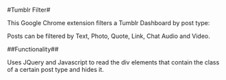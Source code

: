 #Tumblr Filter#

This Google Chrome extension filters a Tumblr Dashboard by post type:

Posts can be filtered by Text, Photo, Quote, Link, Chat Audio and Video.


##Functionality##


Uses JQuery and Javascript to read the div elements that contain the class
of a certain post type and hides it.
